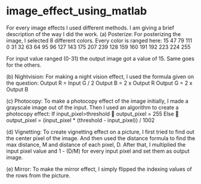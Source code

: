 # image_effect_using_matlab
For every image effects I used different methods. I am giving a brief description of the way I did the work.
(a)	Posterize:
For posterizing the image, I selected 8 different colors. Every color is ranged here:
 15	     47	     79	    111
0	31	32	63	64	95	96	127
  143    	175	    207	    239
128	159	160	191	192	223	224	255

For input value ranged (0-31) the output image got a value of 15. Same goes for the others.

(b)	Nightvision:
For making a night vision effect, I used the formula given on the question: 
Output R = Input G / 2
Output B = 2 x Output R
Output G = 2 x Output B

(c)	Photocopy: 
To make a photocopy effect of the image initially, I made a grayscale image out of the input. Then I used an algorithm to create a photocopy effect:
If input_pixel>threshold  output_pixel = 255
Else  output_pixel = (input_pixel * (threshold - input_pixel)) / 1002 

(d)	Vignetting:
To create vignetting effect on a picture, I first tried to find out the center pixel of the image. And then used the distance formula to find the max distance, M and distance of each pixel, D. After that, I multiplied the input pixel value and 1 - (D/M) for every input pixel and set them as output image.
 
(e)	Mirror:
To make the mirror effect, I simply flipped the indexing values of the rows from the picture.
